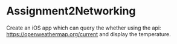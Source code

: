 # Assignment2Networking

Create an iOS app which can query the whether using the api:
https://openweathermap.org/current
and display the temperature.
